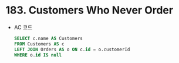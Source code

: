 # 183. Customers Who Never Order

- AC 코드
    
    ```sql
    SELECT c.name AS Customers
    FROM Customers AS c 
    LEFT JOIN Orders AS o ON c.id = o.customerId
    WHERE o.id IS null
    ```